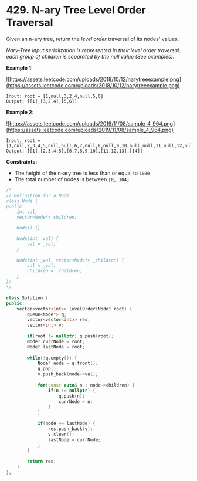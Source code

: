 # 429. N-ary Tree Level Order Traversal

Given an n-ary tree, return the *level order* traversal of its nodes' values.

*Nary-Tree input serialization is represented in their level order traversal, each group of children is separated by the null value (See examples).*

**Example 1:**

![https://assets.leetcode.com/uploads/2018/10/12/narytreeexample.png](https://assets.leetcode.com/uploads/2018/10/12/narytreeexample.png)

```
Input: root = [1,null,3,2,4,null,5,6]
Output: [[1],[3,2,4],[5,6]]

```

**Example 2:**

![https://assets.leetcode.com/uploads/2019/11/08/sample_4_964.png](https://assets.leetcode.com/uploads/2019/11/08/sample_4_964.png)

```
Input: root = [1,null,2,3,4,5,null,null,6,7,null,8,null,9,10,null,null,11,null,12,null,13,null,null,14]
Output: [[1],[2,3,4,5],[6,7,8,9,10],[11,12,13],[14]]

```

**Constraints:**

- The height of the n-ary tree is less than or equal to `1000`
- The total number of nodes is between `[0, 104]`

```cpp
/*
// Definition for a Node.
class Node {
public:
    int val;
    vector<Node*> children;

    Node() {}

    Node(int _val) {
        val = _val;
    }

    Node(int _val, vector<Node*> _children) {
        val = _val;
        children = _children;
    }
};
*/

class Solution {
public:
    vector<vector<int>> levelOrder(Node* root) {
        queue<Node*> q;
        vector<vector<int>> res;
        vector<int> v;
        
        if(root != nullptr) q.push(root);
        Node* currNode = root;
        Node* lastNode = root;
        
        while(!q.empty()) {
            Node* node = q.front();
            q.pop();
            v.push_back(node->val);
            
            for(const auto& n : node->children) {
                if(n != nullptr) {
                    q.push(n);
                    currNode = n;
                }
            }
            
            if(node == lastNode) {
                res.push_back(v);
                v.clear();
                lastNode = currNode;
            }
        }
        
        return res;
    }
};
```